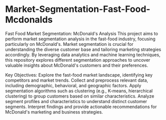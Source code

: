 # Market-Segmentation-Fast-Food-Mcdonalds
Fast Food Market Segmentation: McDonald's Analysis
This project aims to perform market segmentation analysis in the fast-food industry, focusing particularly on McDonald's. Market segmentation is crucial for understanding the diverse customer base and tailoring marketing strategies accordingly. By leveraging data analytics and machine learning techniques, this repository explores different segmentation approaches to uncover valuable insights about McDonald's customers and their preferences.

Key Objectives:
Explore the fast-food market landscape, identifying key competitors and market trends.
Collect and preprocess relevant data, including demographic, behavioral, and geographic factors.
Apply segmentation algorithms such as clustering (e.g., K-means, hierarchical clustering) to group customers based on similar characteristics.
Analyze segment profiles and characteristics to understand distinct customer segments.
Interpret findings and provide actionable recommendations for McDonald's marketing and business strategies.
